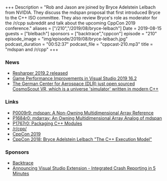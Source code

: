 +++
Description = "Rob and Jason are joined by Bryce Adelstein Lelbach from NVIDIA. They discuss the mdspan proposal that first introduced Bryce to the C++ ISO committee. They also review Bryce's role as moderator for the /r/cpp subreddit and talk about the upcoming CppCon 2019 conference."
aliases = ["/210","/2019/08/bryce-lelbach"]
Date = 2019-08-15
guests = ["blelbach"]
sponsors = ["backtrace","cppcon"]
episode = "210"
episode_image = "img/episode/2019/08/bryce-lelbach.jpg"
podcast_duration = "00:52:37"
podcast_file = "cppcast-210.mp3"
title = "mdspan and /r/cpp"
+++

### News ###

 - [Resharper 2019.2 released](https://blog.jetbrains.com/rscpp/resharper-cpp-2019-2/)
 - [Game Performance Improvements in Visual Studio 2019 16.2](https://devblogs.microsoft.com/cppblog/game-performance-improvements-in-visual-studio-2019-version-16-2/)
 - [The German Center for Aerospace (DLR) just open sourced CosmoScout VR, which is a universe 'simulator' written in modern C++](https://www.reddit.com/r/cpp/comments/cn657d/the_german_center_for_aerospace_dlr_just_open/)

### Links ###

 - [P0009r9: mdspan: A Non-Owning Multidimensional Array Reference](https://wg21.link/p0009)
 - [P1684r0: mdarray: An Owning Multidimensional Array Analog of mdspan](http://www.open-std.org/jtc1/sc22/wg21/docs/papers/2019/p1684r0.pdf)
 - [P1767r0: Packaging C++ Modules](http://www.open-std.org/jtc1/sc22/wg21/docs/papers/2019/p1767r0.html)
 - [/r/cpp/](https://www.reddit.com/r/cpp/)
 - [CppCon 2019](https://cppcon.org/)
 - [CppCon 2018: Bryce Adelstein Lelbach "The C++ Execution Model"](https://www.youtube.com/watch?v=FJIn1YhPJJc)

### Sponsors ###

- [Backtrace](https://backtrace.io/?utm_source=CppCast&utm_medium=CppCast)
- [Announcing Visual Studio Extension - Integrated Crash Reporting in 5 Minutes](https://backtrace.io/blog/features/visual-studio/)